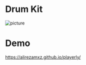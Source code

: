 # Drum Kit
![picture](https://cdn.discordapp.com/attachments/439461163579998218/734645206661464104/Capture.JPG)
# Demo
https://alirezamxz.github.io/playerly/
